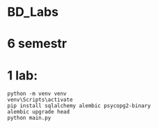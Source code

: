 # BD_Labs

# 6 semestr
# 1 lab:
    python -m venv venv  
    venv\Scripts\activate
    pip install sqlalchemy alembic psycopg2-binary
    alembic upgrade head
    python main.py
